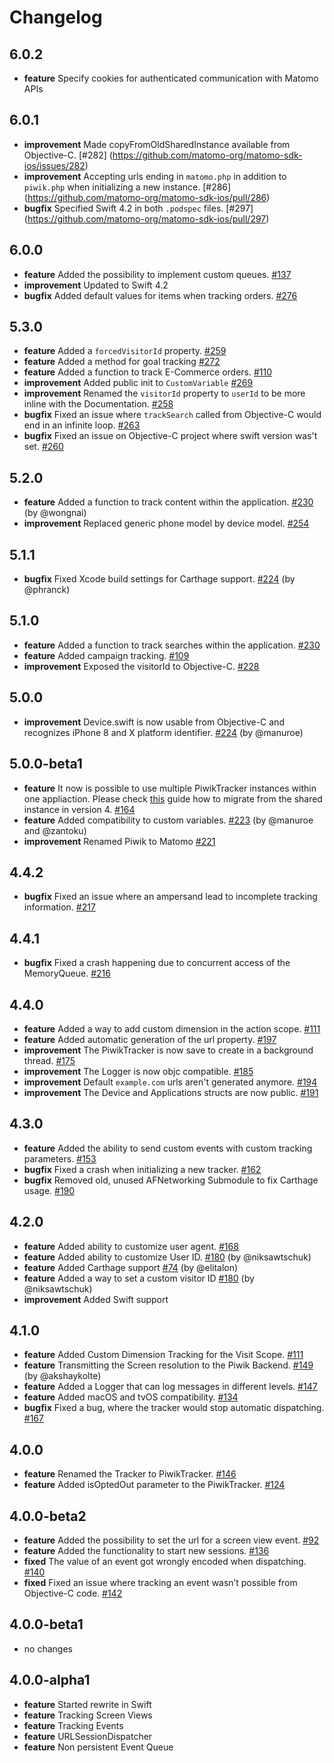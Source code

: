 # Changelog

## 6.0.2
* **feature** Specify cookies for authenticated communication with Matomo APIs

## 6.0.1
* **improvement** Made copyFromOldSharedInstance available from Objective-C. [#282] (https://github.com/matomo-org/matomo-sdk-ios/issues/282)
* **improvement** Accepting urls ending in `matomo.php` in addition to `piwik.php` when initializing a new instance. [#286] (https://github.com/matomo-org/matomo-sdk-ios/pull/286)
* **bugfix**  Specified Swift 4.2 in both `.podspec` files. [#297] (https://github.com/matomo-org/matomo-sdk-ios/pull/297)

## 6.0.0
* **feature** Added the possibility to implement custom queues. [#137](https://github.com/matomo-org/matomo-sdk-ios/issues/137)
* **improvement** Updated to Swift 4.2
* **bugfix** Added default values for items when tracking orders. [#276](https://github.com/matomo-org/matomo-sdk-ios/issues/276)

## 5.3.0
* **feature** Added a `forcedVisitorId` property. [#259](https://github.com/matomo-org/matomo-sdk-ios/issues/259)
* **feature** Added a method for goal tracking [#272](https://github.com/matomo-org/matomo-sdk-ios/issues/272)
* **feature** Added a function to track E-Commerce orders. [#110](https://github.com/matomo-org/matomo-sdk-ios/issues/110)
* **improvement** Added public init to `CustomVariable` [#269](https://github.com/matomo-org/matomo-sdk-ios/issues/269)
* **improvement** Renamed the `visitorId` property to `userId` to be more inline with the Documentation. [#258](https://github.com/matomo-org/matomo-sdk-ios/issues/258)
* **bugfix** Fixed an issue where `trackSearch` called from Objective-C would end in an infinite loop. [#263](https://github.com/matomo-org/matomo-sdk-ios/issues/263)
* **bugfix** Fixed an issue on Objective-C project where swift version was't set. [#260](https://github.com/matomo-org/matomo-sdk-ios/issues/260)

## 5.2.0
* **feature** Added a function to track content within the application. [#230](https://github.com/matomo-org/matomo-sdk-ios/pull/256) (by @wongnai)
* **improvement** Replaced generic phone model by device model. [#254](https://github.com/matomo-org/matomo-sdk-ios/pull/253)

## 5.1.1
* **bugfix** Fixed Xcode build settings for Carthage support. [#224](https://github.com/matomo-org/matomo-sdk-ios/pull/244) (by @phranck)

## 5.1.0
* **feature** Added a function to track searches within the application. [#230](https://github.com/matomo-org/matomo-sdk-ios/issues/230)
* **feature** Added campaign tracking. [#109](https://github.com/matomo-org/matomo-sdk-ios/issues/109)
* **improvement** Exposed the visitorId to Objective-C. [#228](https://github.com/matomo-org/matomo-sdk-ios/issues/228)

## 5.0.0
* **improvement** Device.swift is now usable from Objective-C and recognizes iPhone 8 and X platform identifier. [#224](https://github.com/matomo-org/matomo-sdk-ios/pull/224) (by @manuroe)

## 5.0.0-beta1
* **feature** It now is possible to use multiple PiwikTracker instances within one appliaction. Please check [this](https://github.com/matomo-org/matomo-sdk-ios/wiki/Migration#50) guide how to migrate from the shared instance in version 4. [#164](https://github.com/piwik/piwik-sdk-ios/pull/164)
* **feature** Added compatibility to custom variables. [#223](https://github.com/matomo-org/matomo-sdk-ios/pull/223) (by @manuroe and @zantoku)
* **improvement** Renamed Piwik to Matomo [#221](https://github.com/matomo-org/matomo-sdk-ios/pull/221)

## 4.4.2
* **bugfix** Fixed an issue where an ampersand lead to incomplete tracking information. [#217](https://github.com/matomo-org/piwik-sdk-ios/issues/217)

## 4.4.1
* **bugfix** Fixed a crash happening due to concurrent access of the MemoryQueue. [#216](https://github.com/matomo-org/matomo-sdk-ios/pull/216)

## 4.4.0
* **feature** Added a way to add custom dimension in the action scope. [#111](https://github.com/matomo-org/matomo-sdk-ios/issues/111)
* **feature** Added automatic generation of the url property. [#197](https://github.com/matomo-org/matomo-sdk-ios/issues/197)
* **improvement** The PiwikTracker is now save to create in a background thread. [#175](https://github.com/matomo-org/matomo-sdk-ios/pull/175)
* **improvement** The Logger is now objc compatible. [#185](https://github.com/matomo-org/matomo-sdk-ios/issues/185)
* **improvement** Default `example.com` urls aren't generated anymore. [#194](https://github.com/matomo-org/matomo-sdk-ios/pull/195)
* **improvement** The Device and Applications structs are now public. [#191](https://github.com/matomo-org/matomo-sdk-ios/issues/191)

## 4.3.0
* **feature** Added the ability to send custom events with custom tracking parameters. [#153](https://github.com/matomo-org/matomo-sdk-ios/issues/153)
* **bugfix** Fixed a crash when initializing a new tracker. [#162](https://github.com/matomo-org/matomo-sdk-ios/issues/162)
* **bugfix** Removed old, unused AFNetworking Submodule to fix Carthage usage. [#190](https://github.com/matomo-org/matomo-sdk-ios/issues/190)

## 4.2.0
* **feature** Added ability to customize user agent. [#168](https://github.com/matomo-org/matomo-sdk-ios/pull/168)
* **feature** Added ability to customize User ID.
[#180](https://github.com/matomo-org/matomo-sdk-ios/issues/180) (by @niksawtschuk)
* **feature** Added Carthage support [#74](https://github.com/matomo-org/matomo-sdk-ios/issues/74) (by @elitalon)
* **feature** Added a way to set a custom visitor ID [#180](https://github.com/matomo-org/matomo-sdk-ios/pull/181) (by @niksawtschuk)
* **improvement** Added Swift support

## 4.1.0
* **feature** Added Custom Dimension Tracking for the Visit Scope. [#111](https://github.com/matomo-org/matomo-sdk-ios/issues/111)
* **feature** Transmitting the Screen resolution to the Piwik Backend. [#149](https://github.com/matomo-org/matomo-sdk-ios/issues/149) (by @akshaykolte)
* **feature** Added a Logger that can log messages in different levels. [#147](https://github.com/matomo-org/matomo-sdk-ios/issues/147)
* **feature** Added macOS and tvOS compatibility. [#134](https://github.com/matomo-org/matomo-sdk-ios/issues/134)
* **bugfix** Fixed a bug, where the tracker would stop automatic dispatching. [#167](https://github.com/matomo-org/matomo-sdk-ios/issues/167)

## 4.0.0
* **feature** Renamed the Tracker to PiwikTracker. [#146](https://github.com/matomo-org/matomo-sdk-ios/issues/146)
* **feature** Added isOptedOut parameter to the PiwikTracker. [#124](https://github.com/matomo-org/matomo-sdk-ios/issues/124)

## 4.0.0-beta2
* **feature** Added the possibility to set the url for a screen view event. [#92](https://github.com/matomo-org/matomo-sdk-ios/issues/92)
* **feature** Added the functionality to start new sessions. [#136](https://github.com/matomo-org/matomo-sdk-ios/issues/136)
* **fixed** The value of an event got wrongly encoded when dispatching. [#140](https://github.com/matomo-org/matomo-sdk-ios/pull/140)
* **fixed** Fixed an issue where tracking an event wasn’t possible from Objective-C code. [#142](https://github.com/matomo-org/matomo-sdk-ios/issues/142)

## 4.0.0-beta1
* no changes

## 4.0.0-alpha1
* **feature** Started rewrite in Swift
* **feature** Tracking Screen Views
* **feature** Tracking Events
* **feature** URLSessionDispatcher
* **feature** Non persistent Event Queue
